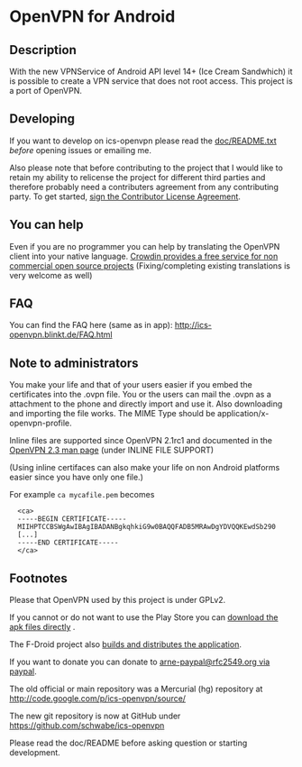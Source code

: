 OpenVPN for Android
=============

Description
------------
With the new VPNService of Android API level 14+ (Ice Cream Sandwhich) it is possible to create a VPN service that does not root access. This project is a port of OpenVPN.

Developing
---------------
If you want to develop on ics-openvpn please read the [doc/README.txt](https://github.com/schwabe/ics-openvpn/blob/master/doc/README.txt) *before* opening issues or emailing me. 

Also please note that before contributing to the project that I would like to retain my ability to relicense the project for different third parties and therefore probably need a contributers agreement from any contributing party. To get started, [sign the Contributor License Agreement](https://www.clahub.com/agreements/schwabe/ics-openvpn).

You can help
------------
Even if you are no programmer you can help by translating the OpenVPN client into your native language. [Crowdin provides a free service for non commercial open source projects](http://crowdin.net/project/ics-openvpn/invite) (Fixing/completing existing translations is very welcome as well)

FAQ
-----
You can find the FAQ here (same as in app): http://ics-openvpn.blinkt.de/FAQ.html

Note to administrators
------------------------

You make your life and that of your users easier if you embed the certificates into the .ovpn file. You or the users can mail the .ovpn as a attachment to the phone and directly import and use it. Also downloading and importing the file works. The MIME Type should be application/x-openvpn-profile. 

Inline files are supported since OpenVPN 2.1rc1 and documented in the  [OpenVPN 2.3 man page](https://community.openvpn.net/openvpn/wiki/Openvpn23ManPage) (under INLINE FILE SUPPORT) 

(Using inline certifaces can also make your life on non Android platforms easier since you have only one file.)

For example `ca mycafile.pem` becomes
```
  <ca>
  -----BEGIN CERTIFICATE-----
  MIIHPTCCBSWgAwIBAgIBADANBgkqhkiG9w0BAQQFADB5MRAwDgYDVQQKEwdSb290
  [...]
  -----END CERTIFICATE-----
  </ca>
```
Footnotes
-----------
Please that OpenVPN used by this project is under GPLv2. 

If you cannot or do not want to use the Play Store you can [download the apk files directly](http://plai.de/android/) . 

The F-Droid project also [builds and distributes the application](https://f-droid.org/repository/browse/?fdid=de.blinkt.openvpn). 

If you want to donate you can donate to [arne-paypal@rfc2549.org via paypal](https://www.paypal.com/cgi-bin/webscr?hosted_button_id=R2M6ZP9AF25LS&cmd=_s-xclick).


The old official or main repository was a Mercurial (hg) repository at http://code.google.com/p/ics-openvpn/source/

The new git repository is now at GitHub under https://github.com/schwabe/ics-openvpn

Please read the doc/README before asking question or starting development.
